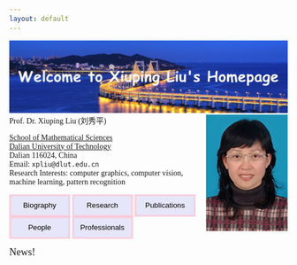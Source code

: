 ```yaml
---
layout: default
---
```

![](fengmian1_1.jpg)
<img align="right" src="xiupingliu.jpg"/>  
<font face="Times">Prof. Dr. Xiuping Liu (刘秀平)  

[School of Mathematical Sciences](http://math.dlut.edu.cn/)  
[Dalian University of Technology](https://www.dlut.edu.cn/)  
Dalian 116024, China    
Email: `xpliu@dlut.edu.cn`  
Research Interests: computer graphics, computer vision, machine learning, pattern recognition  


<input type="button" value="Biography" style="width:110px;height:40px;border:3px #FFC0CB double;background-color:#E6E6FA;" onclick="location.href='files/bio.md'">
<input type="button" value="Research" style="width:110px;height:40px;border:3px #FFC0CB double;background-color:#E6E6FA;">
<input type="button" value="Publications" style="width:110px;height:40px;border:3px #FFC0CB double;background-color:#E6E6FA;">
<input type="button" value="People" style="width:110px;height:40px;border:3px #FFC0CB double;background-color:#E6E6FA;">
<input type="button" value="Professionals" style="width:110px;height:40px;border:3px #FFC0CB double;background-color:#E6E6FA;">  
　　
  　　
	　　
    
	
    

<font size=4 >News!</font>  

</font>
